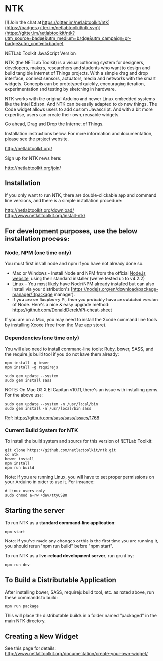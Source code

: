 NTK
=============

[![Join the chat at https://gitter.im/netlabtoolkit/ntk](https://badges.gitter.im/netlabtoolkit/ntk.svg)](https://gitter.im/netlabtoolkit/ntk?utm_source=badge&utm_medium=badge&utm_campaign=pr-badge&utm_content=badge)

NETLab Toolkit JavaScript Version

NTK (the NETLab Toolkit) is a visual authoring system for designers, developers, makers, researchers and students who want to design and build tangible Internet of Things projects. With a simple drag and drop interface, connect sensors, actuators, media and networks with the smart widgets. Concepts can be prototyped quickly, encouraging iteration, experimentation and testing by sketching in hardware.

NTK works with the original Arduino and newer Linux embedded systems like the Intel Edison. And NTK can be easily adapted to do new things. The Code widget allows users to add custom Javascript. And with a bit more expertise, users can create their own, reusable widgets.

Go ahead, Drag and Drop the Internet of Things.

Installation instructions below. For more information and documentation, please see the project website.

<http://netlabtoolkit.org/>

Sign up for NTK news here:

<http://netlabtoolkit.org/join/>

Installation
---------------------

If you only want to run NTK, there are double-clickable app and command line versions, and there is a simple installation procedure:

<http://netlabtoolkit.org/download/>  
<http://www.netlabtoolkit.org/install-ntk/>


For development purposes, use the below installation process:
---------------------

### Node, NPM (one time only)

You must first install node and npm if you have not already done so.

* Mac or Windows - Install Node and NPM from the official [Node.js website](http://nodejs.org/), using their standard installer (we've tested up to v4.2.2)
* Linux – You most likely have Node/NPM already installed but can also install via your distribution's [https://nodejs.org/en/download/package-manager/](package manager).
* If you are on Raspberry Pi, then you probably have an outdated version of Node. Here's a nice & easy upgrade method: https://github.com/DonaldDerek/rPi-cheat-sheet

If you are on a Mac, you may need to install the Xcode command line tools by installing Xcode (free from the Mac app store).


### Dependencies (one time only)

You will also need to install command-line tools: Ruby, bower, SASS, and the require.js build tool if you do not have them already:
```
npm install -g bower
npm install -g requirejs

sudo gem update --system
sudo gem install sass
```
NOTE: On Mac OS X El Capitan v10.11, there's an issue with installing gems. For the above use:
```
sudo gem update --system -n /usr/local/bin
sudo gem install -n /usr/local/bin sass
```
Ref: <https://github.com/sass/sass/issues/1768>
### Current Build System for NTK

To install the build system and source for this version of NETLab Toolkit:
```
git clone https://github.com/netlabtoolkit/ntk.git
cd ntk
bower install
npm install
npm run build
```
Note: if you are running Linux, you will have to set proper permissions on your Arduino in order to use it.
For instance:
```
# Linux users only
sudo chmod a+rw /dev/ttyUSB0
```

Starting the server
---------------------
To run NTK as a **standard command-line application**:

```
npm start
```
Note: if you've made any changes or this is the first time you are running it, you should rerun "npm run build" before "npm start".

To run NTK as a **live-reload development server**, run grunt by:
```
npm run dev
```

To Build a Distributable Application
---------------------
After installing bower, SASS, requirejs build tool, etc. as noted above, run these commands to build:
```
npm run package
```

This will place the distributable builds in a folder named "packaged" in the main NTK directory.


Creating a New Widget
---------------------
See this page for details: <http://www.netlabtoolkit.org/documentation/create-your-own-widget/>
